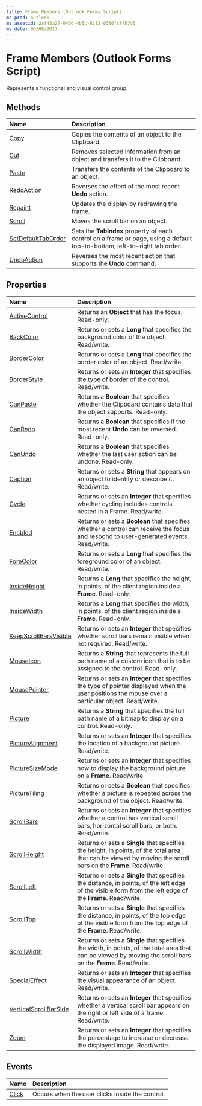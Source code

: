 ```yaml
---
title: Frame Members (Outlook Forms Script)
ms.prod: outlook
ms.assetid: 2af42a27-046d-4b5c-8112-0350fcffb7d6
ms.date: 06/08/2017
---
```



# Frame Members (Outlook Forms Script)

Represents a functional and visual control group.


## Methods



|**Name**|**Description**|
|:-----|:-----|
| [Copy](frame-copy-method-outlook-forms-script.md)|Copies the contents of an object to the Clipboard.|
| [Cut](frame-cut-method-outlook-forms-script.md)|Removes selected information from an object and transfers it to the Clipboard.|
| [Paste](frame-paste-method-outlook-forms-script.md)|Transfers the contents of the Clipboard to an object.|
| [RedoAction](frame-redoaction-method-outlook-forms-script.md)|Reverses the effect of the most recent  **Undo** action.|
| [Repaint](frame-repaint-method-outlook-forms-script.md)|Updates the display by redrawing the frame.|
| [Scroll](frame-scroll-method-outlook-forms-script.md)|Moves the scroll bar on an object.|
| [SetDefaultTabOrder](frame-setdefaulttaborder-method-outlook-forms-script.md)|Sets the  **TabIndex** property of each control on a frame or page, using a default top-to-bottom, left-to-right tab order.|
| [UndoAction](frame-undoaction-method-outlook-forms-script.md)|Reverses the most recent action that supports the  **Undo** command.|



## Properties



|**Name**|**Description**|
|:-----|:-----|
| [ActiveControl](frame-activecontrol-property-outlook-forms-script.md)|Returns an  **Object** that has the focus. Read-only.|
| [BackColor](frame-backcolor-property-outlook-forms-script.md)|Returns or sets a  **Long** that specifies the background color of the object. Read/write.|
| [BorderColor](frame-bordercolor-property-outlook-forms-script.md)|Returns or sets a  **Long** that specifies the border color of an object. Read/write.|
| [BorderStyle](frame-borderstyle-property-outlook-forms-script.md)|Returns or sets an  **Integer** that specifies the type of border of the control. Read/write.|
| [CanPaste](frame-canpaste-property-outlook-forms-script.md)|Returns a  **Boolean** that specifies whether the Clipboard contains data that the object supports. Read-only.|
| [CanRedo](frame-canredo-property-outlook-forms-script.md)|Returns a  **Boolean** that specifies if the most recent **Undo** can be reversed. Read-only.|
| [CanUndo](frame-canundo-property-outlook-forms-script.md)|Returns a  **Boolean** that specifies whether the last user action can be undone. Read-only.|
| [Caption](frame-caption-property-outlook-forms-script.md)|Returns or sets a  **String** that appears on an object to identify or describe it. Read/write.|
| [Cycle](frame-cycle-property-outlook-forms-script.md)|Returns or sets an  **Integer** that specifies whether cycling includes controls nested in a Frame. Read/write.|
| [Enabled](frame-enabled-property-outlook-forms-script.md)|Returns or sets a  **Boolean** that specifies whether a control can receive the focus and respond to user-generated events. Read/write.|
| [ForeColor](frame-forecolor-property-outlook-forms-script.md)|Returns or sets a  **Long** that specifies the foreground color of an object. Read/write.|
| [InsideHeight](frame-insideheight-property-outlook-forms-script.md)|Returns a  **Long** that specifies the height, in points, of the client region inside a **Frame**. Read-only.|
| [InsideWidth](frame-insidewidth-property-outlook-forms-script.md)|Returns a  **Long** that specifies the width, in points, of the client region inside a **Frame**. Read-only.|
| [KeepScrollBarsVisible](frame-keepscrollbarsvisible-property-outlook-forms-script.md)|Returns or sets an  **Integer** that specifies whether scroll bars remain visible when not required. Read/write.|
| [MouseIcon](frame-mouseicon-property-outlook-forms-script.md)|Returns a  **String** that represents the full path name of a custom icon that is to be assigned to the control. Read-only.|
| [MousePointer](frame-mousepointer-property-outlook-forms-script.md)|Returns or sets an  **Integer** that specifies the type of pointer displayed when the user positions the mouse over a particular object. Read/write.|
| [Picture](frame-picture-property-outlook-forms-script.md)|Returns a  **String** that specifies the full path name of a bitmap to display on a control. Read-only.|
| [PictureAlignment](frame-picturealignment-property-outlook-forms-script.md)|Returns or sets an  **Integer** that specifies the location of a background picture. Read/write.|
| [PictureSizeMode](frame-picturesizemode-property-outlook-forms-script.md)|Returns or sets an  **Integer** that specifies how to display the background picture on a **Frame**. Read/write.|
| [PictureTiling](frame-picturetiling-property-outlook-forms-script.md)|Returns or sets a  **Boolean** that specifies whether a picture is repeated across the background of the object. Read/write.|
| [ScrollBars](frame-scrollbars-property-outlook-forms-script.md)|Returns or sets an  **Integer** that specifies whether a control has vertical scroll bars, horizontal scroll bars, or both. Read/write.|
| [ScrollHeight](frame-scrollheight-property-outlook-forms-script.md)|Returns or sets a  **Single** that specifies the height, in points, of the total area that can be viewed by moving the scroll bars on the **Frame**. Read/write.|
| [ScrollLeft](frame-scrollleft-property-outlook-forms-script.md)|Returns or sets a  **Single** that specifies the distance, in points, of the left edge of the visible form from the left edge of the **Frame**. Read/write.|
| [ScrollTop](frame-scrolltop-property-outlook-forms-script.md)|Returns or sets a  **Single** that specifies the distance, in points, of the top edge of the visible form from the top edge of the **Frame**. Read/write.|
| [ScrollWidth](frame-scrollwidth-property-outlook-forms-script.md)|Returns or sets a  **Single** that specifies the width, in points, of the total area that can be viewed by moving the scroll bars on the **Frame**. Read/write.|
| [SpecialEffect](frame-specialeffect-property-outlook-forms-script.md)|Returns or sets an  **Integer** that specifies the visual appearance of an object. Read/write.|
| [VerticalScrollBarSide](frame-verticalscrollbarside-property-outlook-forms-script.md)|Returns or sets an  **Integer** that specifies whether a vertical scroll bar appears on the right or left side of a frame. Read/write.|
| [Zoom](frame-zoom-property-outlook-forms-script.md)|Returns or sets an  **Integer** that specifies the percentage to increase or decrease the displayed image. Read/write.|



## Events



|**Name**|**Description**|
|:-----|:-----|
| [Click](frame-click-event-outlook-forms-script.md)|Occurs when the user clicks inside the control.|



